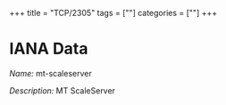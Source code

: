 +++
title = "TCP/2305"
tags = [""]
categories = [""]
+++

# IANA Data

_Name:_ mt-scaleserver

_Description:_ MT ScaleServer

